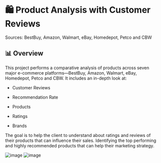 # 🛍️ Product Analysis with Customer Reviews

Sources: BestBuy, Amazon, Walmart, eBay, Homedepot, Petco and CBW

## 📊 Overview
This project performs a comparative analysis of products across seven major e-commerce platforms—BestBuy, Amazon, Walmart, eBay, Homedepot, Petco and CBW. It includes an in-depth look at:

* Customer Reviews

* Recommendation Rate

* Products

* Ratings

* Brands

The goal is to help the client to understand about ratings and reviews of their products that can influence their sales. Identifying the top performing and highly recommended products that can help their marketing strategy.


![image](https://github.com/user-attachments/assets/2cf68be7-2a99-415a-bb3c-c8ebc85ce270)
![image](https://github.com/user-attachments/assets/c0ed96d5-8916-488d-a952-103f04fdfe31)


